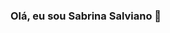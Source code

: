 ### Olá, eu sou Sabrina Salviano 👋

<!--
**SabrinaSalviano/SabrinaSalviano** is a ✨ _special_ ✨ repository because its `README.md` (this file) appears on your GitHub profile.

[![Github Badge](https://img.shields.io/badge/-Github-000?style=flat-square&logo=Github&logoColor=white&link=https://github.com/SabrinaSalviano)](https://github.com/SabrinaSalviano)
[![Linkedin Badge](https://img.shields.io/badge/-LinkedIn-blue?style=flat-square&logo=Linkedin&logoColor=white&link=https://www.linkedin.com/in/sabrina-salviano-528475206/)](https://www.linkedin.com/in/sabrina-salviano-528475206/)
[![Gmail Badge](https://img.shields.io/badge/-Gmail-c14438?style=flat-square&logo=Gmail&logoColor=white&link=mailto:meu_email)](mailto:sabrina.salviano0934@gmail.com)


### Sobre mim
* :school: Graduanda em Análise e Desenvolvimento de Sistemas - IFPB
* :computer: Téccnica em Informática - EEEP Balbina Viana Arrais 
